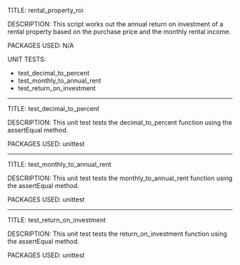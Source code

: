 TITLE: rental_property_roi

DESCRIPTION: 
This script works out the annual return on investment of a rental property based on the purchase price and the monthly rental income.

PACKAGES USED:
N/A

UNIT TESTS:
- test_decimal_to_percent
- test_monthly_to_annual_rent
- test_return_on_investment

------------------------------------------------

TITLE: test_decimal_to_percent

DESCRIPTION:
This unit test tests the decimal_to_percent function using the assertEqual method.

PACKAGES USED:
unittest

------------------------------------------------

TITLE: test_monthly_to_annual_rent

DESCRIPTION:
This unit test tests the monthly_to_annual_rent function using the assertEqual method.

PACKAGES USED:
unittest

------------------------------------------------

TITLE: test_return_on_investment

DESCRIPTION: This unit test tests the return_on_investment function using the assertEqual method.

PACKAGES USED: unittest